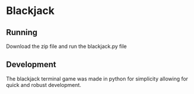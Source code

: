 # Blackjack

## Running
Download the zip file and run the blackjack.py file

## Development
The blackjack terminal game was made in python for simplicity allowing for quick and robust development. 

